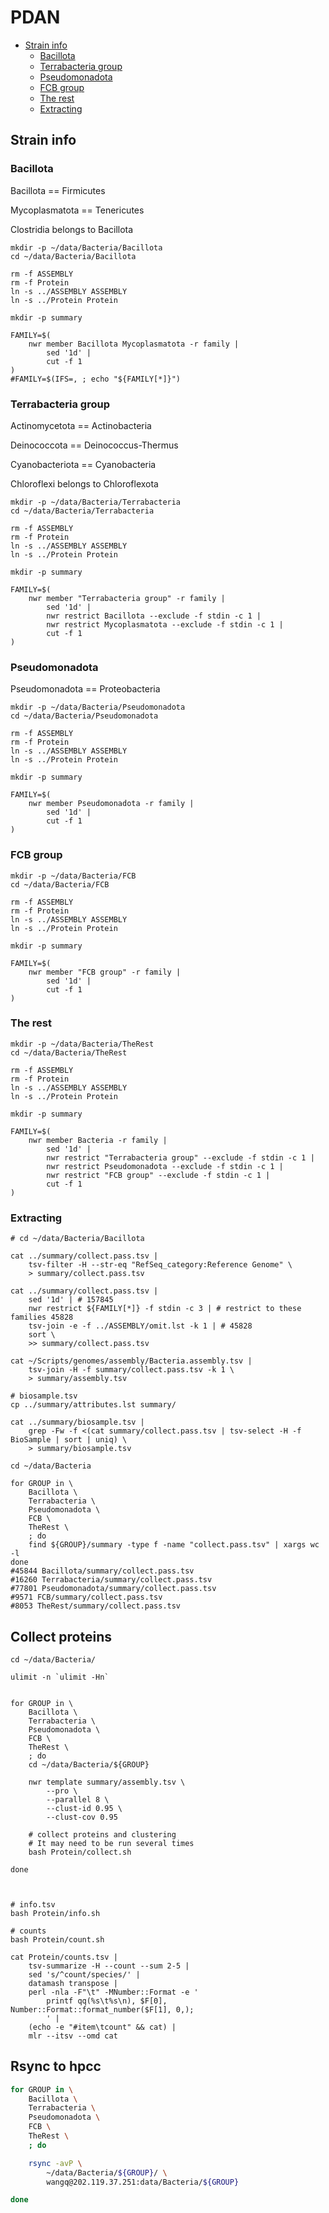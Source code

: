 # PDAN

<!-- toc -->

- [Strain info](#strain-info)
    * [Bacillota](#bacillota)
    * [Terrabacteria group](#terrabacteria-group)
    * [Pseudomonadota](#pseudomonadota)
    * [FCB group](#fcb-group)
    * [The rest](#the-rest)
    * [Extracting](#extracting)

<!-- tocstop -->

## Strain info

### Bacillota

Bacillota == Firmicutes

Mycoplasmatota == Tenericutes

Clostridia belongs to Bacillota

```shell
mkdir -p ~/data/Bacteria/Bacillota
cd ~/data/Bacteria/Bacillota

rm -f ASSEMBLY
rm -f Protein
ln -s ../ASSEMBLY ASSEMBLY
ln -s ../Protein Protein

mkdir -p summary

FAMILY=$(
    nwr member Bacillota Mycoplasmatota -r family |
        sed '1d' |
        cut -f 1
)
#FAMILY=$(IFS=, ; echo "${FAMILY[*]}")

```

### Terrabacteria group

Actinomycetota == Actinobacteria

Deinococcota == Deinococcus-Thermus

Cyanobacteriota == Cyanobacteria

Chloroflexi belongs to Chloroflexota

```shell
mkdir -p ~/data/Bacteria/Terrabacteria
cd ~/data/Bacteria/Terrabacteria

rm -f ASSEMBLY
rm -f Protein
ln -s ../ASSEMBLY ASSEMBLY
ln -s ../Protein Protein

mkdir -p summary

FAMILY=$(
    nwr member "Terrabacteria group" -r family |
        sed '1d' |
        nwr restrict Bacillota --exclude -f stdin -c 1 |
        nwr restrict Mycoplasmatota --exclude -f stdin -c 1 |
        cut -f 1
)

```

### Pseudomonadota

Pseudomonadota == Proteobacteria

```shell
mkdir -p ~/data/Bacteria/Pseudomonadota
cd ~/data/Bacteria/Pseudomonadota

rm -f ASSEMBLY
rm -f Protein
ln -s ../ASSEMBLY ASSEMBLY
ln -s ../Protein Protein

mkdir -p summary

FAMILY=$(
    nwr member Pseudomonadota -r family |
        sed '1d' |
        cut -f 1
)

```

### FCB group

```shell
mkdir -p ~/data/Bacteria/FCB
cd ~/data/Bacteria/FCB

rm -f ASSEMBLY
rm -f Protein
ln -s ../ASSEMBLY ASSEMBLY
ln -s ../Protein Protein

mkdir -p summary

FAMILY=$(
    nwr member "FCB group" -r family |
        sed '1d' |
        cut -f 1
)

```

### The rest

```shell
mkdir -p ~/data/Bacteria/TheRest
cd ~/data/Bacteria/TheRest

rm -f ASSEMBLY
rm -f Protein
ln -s ../ASSEMBLY ASSEMBLY
ln -s ../Protein Protein

mkdir -p summary

FAMILY=$(
    nwr member Bacteria -r family |
        sed '1d' |
        nwr restrict "Terrabacteria group" --exclude -f stdin -c 1 |
        nwr restrict Pseudomonadota --exclude -f stdin -c 1 |
        nwr restrict "FCB group" --exclude -f stdin -c 1 |
        cut -f 1
)

```

### Extracting

```shell
# cd ~/data/Bacteria/Bacillota

cat ../summary/collect.pass.tsv |
    tsv-filter -H --str-eq "RefSeq_category:Reference Genome" \
    > summary/collect.pass.tsv

cat ../summary/collect.pass.tsv |
    sed '1d' | # 157845
    nwr restrict ${FAMILY[*]} -f stdin -c 3 | # restrict to these families 45828
    tsv-join -e -f ../ASSEMBLY/omit.lst -k 1 | # 45828
    sort \
    >> summary/collect.pass.tsv

cat ~/Scripts/genomes/assembly/Bacteria.assembly.tsv |
    tsv-join -H -f summary/collect.pass.tsv -k 1 \
    > summary/assembly.tsv

# biosample.tsv
cp ../summary/attributes.lst summary/

cat ../summary/biosample.tsv |
    grep -Fw -f <(cat summary/collect.pass.tsv | tsv-select -H -f BioSample | sort | uniq) \
    > summary/biosample.tsv

```

```shell
cd ~/data/Bacteria

for GROUP in \
    Bacillota \
    Terrabacteria \
    Pseudomonadota \
    FCB \
    TheRest \
    ; do
    find ${GROUP}/summary -type f -name "collect.pass.tsv" | xargs wc -l
done
#45844 Bacillota/summary/collect.pass.tsv
#16260 Terrabacteria/summary/collect.pass.tsv
#77801 Pseudomonadota/summary/collect.pass.tsv
#9571 FCB/summary/collect.pass.tsv
#8053 TheRest/summary/collect.pass.tsv

```

## Collect proteins

```shell
cd ~/data/Bacteria/

ulimit -n `ulimit -Hn`


for GROUP in \
    Bacillota \
    Terrabacteria \
    Pseudomonadota \
    FCB \
    TheRest \
    ; do
    cd ~/data/Bacteria/${GROUP}

    nwr template summary/assembly.tsv \
        --pro \
        --parallel 8 \
        --clust-id 0.95 \
        --clust-cov 0.95

    # collect proteins and clustering
    # It may need to be run several times
    bash Protein/collect.sh

done



# info.tsv
bash Protein/info.sh

# counts
bash Protein/count.sh

cat Protein/counts.tsv |
    tsv-summarize -H --count --sum 2-5 |
    sed 's/^count/species/' |
    datamash transpose |
    perl -nla -F"\t" -MNumber::Format -e '
        printf qq(%s\t%s\n), $F[0], Number::Format::format_number($F[1], 0,);
        ' |
    (echo -e "#item\tcount" && cat) |
    mlr --itsv --omd cat

```

## Rsync to hpcc

```bash
for GROUP in \
    Bacillota \
    Terrabacteria \
    Pseudomonadota \
    FCB \
    TheRest \
    ; do

    rsync -avP \
        ~/data/Bacteria/${GROUP}/ \
        wangq@202.119.37.251:data/Bacteria/${GROUP}

done

```
